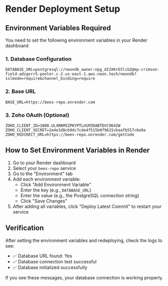 # Render Deployment Setup

## Environment Variables Required

You need to set the following environment variables in your Render dashboard:

### 1. Database Configuration
```
DATABASE_URL=postgresql://neondb_owner:npg_dI2XKrE5lcbZ@ep-crimson-field-adzgxrr5-pooler.c-2.us-east-1.aws.neon.tech/neondb?sslmode=require&channel_binding=require
```

### 2. Base URL
```
BASE_URL=https://bees-repo.onrender.com
```

### 3. Zoho OAuth (Optional)
```
ZOHO_CLIENT_ID=1000.UL4MAM5ZPKYPTLH1M3DABTDVC964ZW
ZOHO_CLIENT_SECRET=2e4e1d8cb9dc7cde4f515b0f9615cbaafb557c6e9a
ZOHO_REDIRECT_URL=https://bees-repo.onrender.com/getCode
```

## How to Set Environment Variables in Render

1. Go to your Render dashboard
2. Select your `bees-repo` service
3. Go to the "Environment" tab
4. Add each environment variable:
   - Click "Add Environment Variable"
   - Enter the key (e.g., `DATABASE_URL`)
   - Enter the value (e.g., the PostgreSQL connection string)
   - Click "Save Changes"
5. After adding all variables, click "Deploy Latest Commit" to restart your service

## Verification

After setting the environment variables and redeploying, check the logs to see:
- ✅ Database URL found: Yes
- ✅ Database connection test successful
- ✅ Database initialized successfully

If you see these messages, your database connection is working properly.
